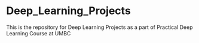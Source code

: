 # Deep_Learning_Projects
This is the repository for Deep Learning Projects as a part of Practical Deep Learning Course at UMBC
